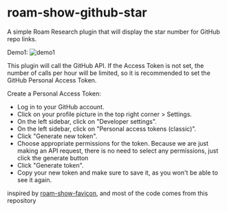 # roam-show-github-star

A simple Roam Research plugin that will display the star number for GitHub repo links.

Demo1:
![demo1](https://firebasestorage.googleapis.com/v0/b/firescript-577a2.appspot.com/o/imgs%2Fapp%2Fbeliever%2Fdrq-4nBiKJ.gif?alt=media&token=8e577e84-027d-4d3f-830e-d8714d879433)

This plugin will call the GitHub API. 
If the Access Token is not set, the number of calls per hour will be limited, so it is recommended to set the GitHub Personal Access Token.

Create a Personal Access Token:
- Log in to your GitHub account.
- Click on your profile picture in the top right corner > Settings.
- On the left sidebar, click on "Developer settings".
- On the left sidebar, click on "Personal access tokens (classic)".
- Click "Generate new token".
- Choose appropriate permissions for the token. Because we are just making an API request, there is no need to select any permissions, just click the generate button
- Click "Generate token".
- Copy your new token and make sure to save it, as you won't be able to see it again.

inspired by [roam-show-favicon](https://github.com/paulovieira/roam-show-favicon/), and most of the code comes from this repository

